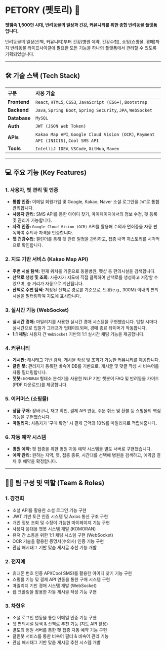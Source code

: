 #  PETORY (펫토리) 🐾

**펫팸족 1,500만 시대, 반려동물의 일상과 건강, 커뮤니티를 위한 종합 반려동물 플랫폼입니다.**

반려동물의 일상(산책, 커뮤니티)부터 건강(병원 예약, 건강수첩), 쇼핑(쇼핑몰, 경매)까지 반려동물 라이프사이클에 필요한 모든 기능을 하나의 플랫폼에서 관리할 수 있도록 기획되었습니다.

---

## 🛠 기술 스택 (Tech Stack)

| 구분 | 사용 기술 |
| :--- | :--- |
| **Frontend** | `React`, `HTML5`, `CSS3`, `JavaScript (ES6+)`, `Bootstrap` |
| **Backend** | `Java`, `Spring Boot`, `Spring Security`, `JPA`, `WebSocket` |
| **Database** | `MySQL` |
| **Auth** | `JWT (JSON Web Token)` |
| **APIs** | `Kakao Map API`, `Google Cloud Vision (OCR)`, `Payment API (INICIS)`, `Cool SMS API` |
| **Tools** | `IntelliJ IDEA`, `VSCode`, `GitHub`, `Maven` |

---

## 💻 주요 기능 (Key Features)

### 1. 사용자, 펫 관리 및 인증
* **통합 인증:** 이메일 회원가입 및 Google, Kakao, Naver 소셜 로그인을 `JWT`로 통합 관리합니다.
* **사용자 관리:** SMS API를 통한 아이디 찾기, 마이페이지에서의 정보 수정, 펫 등록 및 관리가 가능합니다.
* **자격 인증:** `Google Cloud Vision (OCR)` API를 활용해 수의사 면허증을 자동 판독하여 수의사 자격을 인증합니다.
* **펫 건강수첩:** 캘린더를 통해 펫 관련 일정을 관리하고, 접종 내역 히스토리를 시각적으로 확인합니다.

### 2. 지도 기반 서비스 (Kakao Map API)
* **주변 시설 탐색:** 현재 위치를 기준으로 동물병원, 펫샵 등 편의시설을 검색합니다.
* **산책로 생성 및 조회:** 사용자가 지도에 직접 클릭하여 산책로를 생성하고 저장할 수 있으며, 총 거리가 자동으로 계산됩니다.
* **산책로 주변 탐색:** 저장된 산책로 경로를 기준으로, 반경(e.g., 300M) 이내의 편의시설을 필터링하여 지도에 표시합니다.

### 3. 실시간 기능 (WebSocket)
* **실시간 경매:** 마일리지를 사용한 실시간 경매 시스템을 구현했습니다. 입찰 시마다 실시간으로 입찰가 그래프가 업데이트되며, 경매 종료 타이머가 작동합니다.
* **1:1 채팅:** 사용자 간 `WebSocket` 기반의 1:1 실시간 채팅 기능을 제공합니다.

### 4. 커뮤니티
* **게시판:** 해시태그 기반 검색, 게시물 작성 및 조회가 가능한 커뮤니티를 제공합니다.
* **클린 봇:** 관리자가 등록한 비속어 DB를 기반으로, 게시글 및 댓글 작성 시 비속어를 자동 필터링합니다.
* **챗봇:** `KOMORAN` 형태소 분석기를 사용한 NLP 기반 챗봇이 FAQ 및 반려동물 가이드(PDF 다운로드)를 제공합니다.

### 5. 이커머스 (쇼핑몰)
* **상품 구매:** 장바구니, 재고 확인, 결제 API 연동, 주문 취소 및 환불 등 쇼핑몰의 핵심 기능을 구현했습니다.
* **마일리지:** 사용자가 '구매 확정' 시 결제 금액의 10%를 마일리지로 적립해줍니다.

### 6. 자동 예약 시스템
* **병원 예약:** 펫 접종을 위한 병원 자동 예약 시스템을 별도 서버로 구현했습니다.
* **예약 관리:** 원하는 지역, 펫, 접종 종류, 시간대를 선택해 병원을 검색하고, 예약금 결제 후 예약을 확정합니다.

---

## 👨‍💻 팀 구성 및 역할 (Team & Roles)

### 1. 강건희
* 소셜 API를 활용한 소셜 로그인 기능 구현
* JWT 기반 토큰 인증 시스템 및 Axios 통신 구조 구현
* 개인 정보 조회 및 수정이 가능한 마이페이지 기능 구현
* 사용자 응대용 챗봇 시스템 개발 (KOMORAN)
* 유저 간 소통을 위한 1:1 채팅 시스템 구현 (WebSocket)
* OCR 기술을 활용한 증명서(수의사) 인증 기능 구현
* 관심 해시태그 기반 맞춤 게시글 추천 기능 개발

### 2. 전지예
* 휴대폰 번호 인증 API(Cool SMS)를 활용한 아이디 찾기 기능 구현
* 쇼핑몰 기능 및 결제 API 연동을 통한 구매 시스템 구현
* 마일리지 기반 경매 시스템 개발 (WebSocket)
* 웹 크롤링을 활용한 자동 게시글 작성 기능 구현

### 3. 차현우
* 소셜 로그인 연동을 통한 이메일 인증 기능 구현
* 펫 편의시설 탐색 & 산책로 추천 기능 (지도 API 활용)
* 별도의 병원 서버를 통한 펫 접종 자동 예약 기능 구현
* 클린봇 서비스를 통한 비속어 필터 & 비속어 관리 기능
* 관심 해시태그 기반 맞춤 게시글 추천 시스템 개발
